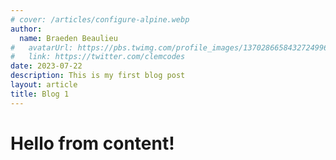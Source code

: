 ```yaml
---
# cover: /articles/configure-alpine.webp
author:
  name: Braeden Beaulieu
#   avatarUrl: https://pbs.twimg.com/profile_images/1370286658432724996/ZMSDzzIi_400x400.jpg
#   link: https://twitter.com/clemcodes
date: 2023-07-22
description: This is my first blog post
layout: article
title: Blog 1
---
```


# Hello from content!